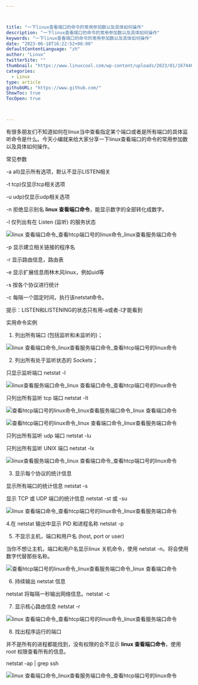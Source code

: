 ```yaml
---



title: "一下linux查看端口的命令的常用参加数以及具体如何操作"
description: "一下linux查看端口的命令的常用参加数以及具体如何操作"
keywords: "一下linux查看端口的命令的常用参加数以及具体如何操作"
date: "2023-06-18T16:22:52+08:00"
defaultContentLanguage: "zh"
author: "Linux"
twitterSite: ""
thumbnail: "https://www.linuxcool.com/wp-content/uploads/2023/01/1674403264470_0.webp"
categories:
  - Linux
type: article
githubURL: "https://www.github.com/"
ShowToc: true
TocOpen: true



---
```


有很多朋友们不知道如何在linux当中查看指定某个端口或者是所有端口的具体监听命令是什么。今天小编就来给大家分享一下linux查看端口的命令的常用参加数以及具体如何操作。

常见参数

-a all)显示所有选项，默认不显示LISTEN相关

-t tcp)仅显示tcp相关选项

-u udp)仅显示udp相关选项

-n 拒绝显示别名 **linux 查看端口命令**，能显示数字的全部转化成数字。

-l 仅列出有在 Listen (监听) 的服务状态

![linux 查看端口命令_查看htcp端口号的linux命令_linux查看服务端口命令](https://www.linuxcool.com/wp-content/uploads/2023/01/1674403264470_0.webp)

-p 显示建立相关链接的程序名

-r 显示路由信息，路由表

-e 显示扩展信息雨林木风linux，例如uid等

-s 按各个协议进行统计

-c 每隔一个固定时间，执行该netstat命令。

提示：LISTEN和LISTENING的状态只有用-a或者-l才能看到

实用命令实例

1. 列出所有端口 (包括监听和未监听的)；

![linux 查看端口命令_linux查看服务端口命令_查看htcp端口号的linux命令](https://www.linuxcool.com/wp-content/uploads/2023/01/1674403264470_1.jpg)

2. 列出所有处于监听状态的 Sockets；

只显示监听端口 netstat -l

![linux查看服务端口命令_linux 查看端口命令_查看htcp端口号的linux命令](https://www.linuxcool.com/wp-content/uploads/2023/01/1674403264470_2.jpg)

只列出所有监听 tcp 端口 netstat -lt

![查看htcp端口号的linux命令_linux查看服务端口命令_linux 查看端口命令](https://www.linuxcool.com/wp-content/uploads/2023/01/1674403264470_3.jpg)

![查看htcp端口号的linux命令_linux 查看端口命令_linux查看服务端口命令](https://www.linuxcool.com/wp-content/uploads/2023/01/1674403264470_4.png)

只列出所有监听 udp 端口 netstat -lu

只列出所有监听 UNIX 端口 netstat -lx

![linux查看服务端口命令_linux 查看端口命令_查看htcp端口号的linux命令](https://www.linuxcool.com/wp-content/uploads/2023/01/1674403264470_6.jpg)

3. 显示每个协议的统计信息

显示所有端口的统计信息 netstat -s

显示 TCP 或 UDP 端口的统计信息 netstat -st 或 -su

![linux 查看端口命令_查看htcp端口号的linux命令_linux查看服务端口命令](https://www.linuxcool.com/wp-content/uploads/2023/01/1674403264470_7.jpg)

4.在 netstat 输出中显示 PID 和进程名称 netstat -p

5. 不显示主机，端口和用户名 (host, port or user)

当你不想让主机，端口和用户名显示linux 关机命令，使用 netstat -n。将会使用数字代替那些名称。

![查看htcp端口号的linux命令_linux查看服务端口命令_linux 查看端口命令](https://www.linuxcool.com/wp-content/uploads/2023/01/1674403264470_8.jpg)

6. 持续输出 netstat 信息

netstat 将每隔一秒输出网络信息。netstat -c

7. 显示核心路由信息 netstat -r

![linux 查看端口命令_查看htcp端口号的linux命令_linux查看服务端口命令](https://www.linuxcool.com/wp-content/uploads/2023/01/1674403264470_9.jpg)

8. 找出程序运行的端口

并不是所有的进程都能找到，没有权限的会不显示 **linux 查看端口命令**，使用 root 权限查看所有的信息。

netstat -ap | grep ssh

![linux 查看端口命令_linux查看服务端口命令_查看htcp端口号的linux命令](https://www.linuxcool.com/wp-content/uploads/2023/01/1674403264470_10.jpg)